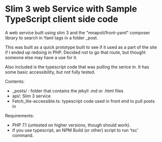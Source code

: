 # Slim 3 web Service with Sample TypeScript client side code
A web service built using slim 3 and the "mnapoli/front-yaml" composer library to search in Yaml tags in a folder _post.

This was built as a quick prototype built to see if it used as a part of the site if I ended up redoing in PHP. Decided not to go that route, but thought someone else may have a use for it.

Also included is the typescript code that was pulling the serice in. It has some basic accessibility, but not fully tested.

Contents:
- _posts/ : folder that contains the jekyll .md or .html files
- api/: Slim 3 service
- Fetch_lite-accessible.ts: typescript code used in front end to pull posts in

Requirements:
- PHP 7.1 (untested on higher versions, though should work).
- if you use typescript, an NPM Build (or other) script to run 'tsc' command.
